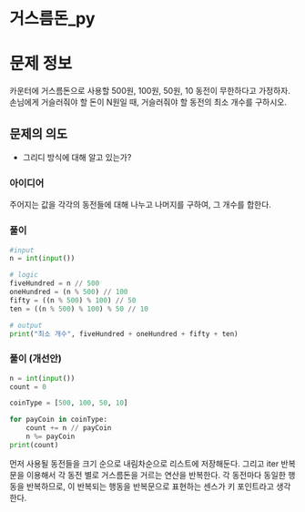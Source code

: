 # 거스름돈_py

# 문제 정보

카운터에 거스름돈으로 사용할 500원, 100원, 50원, 10 동전이 무한하다고 가정하자. 손님에게 거슬러줘야 할 돈이 N원일 때, 거슬러줘야 할 동전의 최소 개수를 구하시오.

## 문제의 의도

- 그리디 방식에 대해 알고 있는가?

### 아이디어

주어지는 값을 각각의 동전들에 대해 나누고 나머지를 구하여, 그 개수를 합한다.

### 풀이

```python
#input
n = int(input())

# logic
fiveHundred = n // 500
oneHundred = (n % 500) // 100
fifty = ((n % 500) % 100) // 50
ten = ((n % 500) % 100) % 50 // 10

# output
print("최소 개수", fiveHundred + oneHundred + fifty + ten)
```

### 풀이 (개선안)

```python
n = int(input())
count = 0

coinType = [500, 100, 50, 10]

for payCoin in coinType:
    count += n // payCoin
    n %= payCoin
print(count)
```

먼저 사용될 동전들을 크기 순으로 내림차순으로 리스트에 저장해둔다. 그리고 iter 반복문을 이용해서 각 동전 별로 거스름돈을 거르는 연산을 반복한다. 각 동전마다 동일한 행동을 반복하므로, 이 반복되는 행동을 반복문으로 표현하는 센스가 키 포인트라고 생각한다.